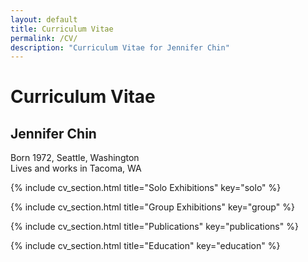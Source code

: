 ```yaml
---
layout: default
title: Curriculum Vitae
permalink: /CV/
description: "Curriculum Vitae for Jennifer Chin"
---
```

# Curriculum Vitae  
## Jennifer Chin
Born 1972, Seattle, Washington  
Lives and works in Tacoma, WA

{% include cv_section.html title="Solo Exhibitions" key="solo" %}

{% include cv_section.html title="Group Exhibitions" key="group" %}

{% include cv_section.html title="Publications" key="publications" %}

{% include cv_section.html title="Education" key="education" %}
